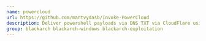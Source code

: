 ```yaml
---
name: powercloud
url: https://github.com/mantvydasb/Invoke-PowerCloud
description: Deliver powershell payloads via DNS TXT via CloudFlare using PowerShell.
group: blackarch blackarch-windows blackarch-exploitation
---
```


